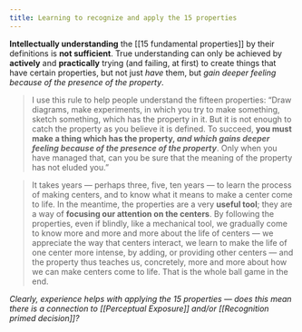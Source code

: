 ```yaml
---
title: Learning to recognize and apply the 15 properties
---
```


**Intellectually understanding** the [[15 fundamental properties]] by their definitions is **not sufficient**. True understanding can only be achieved by **actively** and **practically** trying (and failing, at first) to create things that have certain properties, but not just *have* them, but *gain deeper feeling because of the presence of the property*.

> I use this rule to help people understand the fifteen properties: “Draw diagrams, make experiments, in which you try to make something, sketch something, which has the property in it. But it is not enough to catch the property as you believe it is defined. To succeed, **you must make a thing which has the property, *and which gains deeper feeling because of the presence of the property***. Only when you have managed that, can you be sure that the meaning of the property has not eluded you.”

> It takes years — perhaps three, five, ten years — to learn the process of making centers, and to know what it means to make a center come to life. In the meantime, the properties are a very **useful tool**; they are a way of **focusing our attention on the centers**. By following the properties, even if blindly, like a mechanical tool, we gradually come to know more and more and more about the life of centers — we appreciate the way that centers interact, we learn to make the life of one center more intense, by adding, or providing other centers — and the property thus teaches us, concretely, more and more about how we can make centers come to life. That is the whole ball game in the end.

*Clearly, experience helps with applying the 15 properties — does this mean there is a connection to [[Perceptual Exposure]] and/or [[Recognition primed decision]]?*